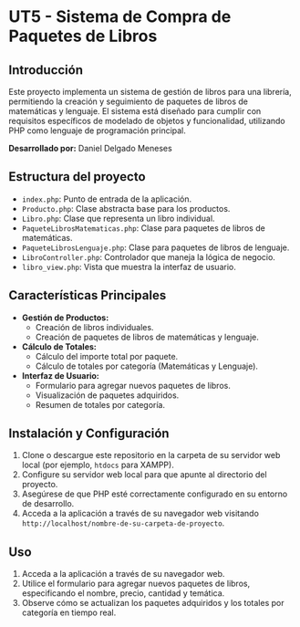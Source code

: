 # UT5 - Sistema de Compra de Paquetes de Libros

## Introducción

Este proyecto implementa un sistema de gestión de libros para una librería, permitiendo la creación y seguimiento de paquetes de libros de matemáticas y lenguaje. El sistema está diseñado para cumplir con requisitos específicos de modelado de objetos y funcionalidad, utilizando PHP como lenguaje de programación principal.

**Desarrollado por:** Daniel Delgado Meneses

## Estructura del proyecto

- `index.php`: Punto de entrada de la aplicación.
- `Producto.php`: Clase abstracta base para los productos.
- `Libro.php`: Clase que representa un libro individual.
- `PaqueteLibrosMatematicas.php`: Clase para paquetes de libros de matemáticas.
- `PaqueteLibrosLenguaje.php`: Clase para paquetes de libros de lenguaje.
- `LibroController.php`: Controlador que maneja la lógica de negocio.
- `libro_view.php`: Vista que muestra la interfaz de usuario.

## Características Principales

- **Gestión de Productos:**
  - Creación de libros individuales.
  - Creación de paquetes de libros de matemáticas y lenguaje.
- **Cálculo de Totales:**
  - Cálculo del importe total por paquete.
  - Cálculo de totales por categoría (Matemáticas y Lenguaje).
- **Interfaz de Usuario:**
  - Formulario para agregar nuevos paquetes de libros.
  - Visualización de paquetes adquiridos.
  - Resumen de totales por categoría.

## Instalación y Configuración

1. Clone o descargue este repositorio en la carpeta de su servidor web local (por ejemplo, `htdocs` para XAMPP).
2. Configure su servidor web local para que apunte al directorio del proyecto.
3. Asegúrese de que PHP esté correctamente configurado en su entorno de desarrollo.
4. Acceda a la aplicación a través de su navegador web visitando `http://localhost/nombre-de-su-carpeta-de-proyecto`.

## Uso

1. Acceda a la aplicación a través de su navegador web.
2. Utilice el formulario para agregar nuevos paquetes de libros, especificando el nombre, precio, cantidad y temática.
3. Observe cómo se actualizan los paquetes adquiridos y los totales por categoría en tiempo real.
